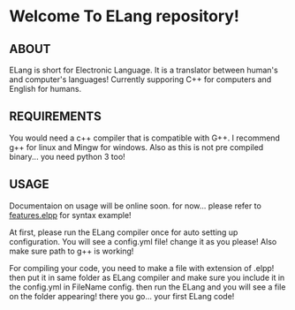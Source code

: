 # Welcome To ELang repository!

## ABOUT
ELang is short for Electronic Language. It is a translator between human's and computer's languages! Currently supporing C++ for computers and English for humans.

## REQUIREMENTS
You would need a c++ compiler that is compatible with G++. I recommend g++ for linux and Mingw for windows.
Also as this is not pre compiled binary... you need python 3 too!

## USAGE
Documentaion on usage will be online soon. for now... please refer to [features.elpp]() for syntax example!

At first, please run the ELang compiler once for auto setting up configuration. You will see a config.yml file! change it as you please! Also make sure path to g++ is working!

For compiling your code, you need to make a file with extension of .elpp! then put it in same folder as ELang compiler and make sure you include it in the config.yml in FileName config. then run the ELang and you will see a file on the folder appearing! there you go... your first ELang code!